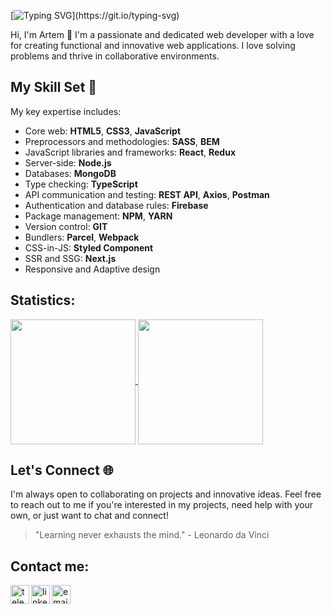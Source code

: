 [![Typing SVG](https://readme-typing-svg.demolab.com?font=Monaco&pause=1000&color=333333&background=30FFA300&width=435&lines=Welcome+to+my+world+of+code!)](https://git.io/typing-svg)

Hi, I'm Artem 👋 I'm a passionate and dedicated web developer with a love for creating functional and innovative web applications. I love solving problems and thrive in collaborative environments.

## My Skill Set 🔧

My key expertise includes:

- Core web: **HTML5**, **CSS3**, **JavaScript**
- Preprocessors and methodologies: **SASS**, **BEM**
- JavaScript libraries and frameworks: **React**, **Redux**
- Server-side: **Node.js**
- Databases: **MongoDB**
- Type checking: **TypeScript**
- API communication and testing: **REST API**, **Axios**, **Postman**
- Authentication and database rules: **Firebase**
- Package management: **NPM**, **YARN** 
- Version control: **GIT**
- Bundlers: **Parcel**, **Webpack**
- CSS-in-JS: **Styled Component**
- SSR and SSG: **Next.js**
- Responsive and Adaptive design

## Statistics:

<a href="https://github.com/anuraghazra/github-readme-stats">
  <img height=200 align="center" src="https://github-readme-stats.vercel.app/api?username=bagetmasta&show_icons=true&theme=dark" />
</a>
<a href="https://github.com/anuraghazra/convoychat">
  <img height=200 align="center" src="https://streak-stats.demolab.com?user=bagetmasta&theme=dark" />
</a>

## Let's Connect 🌐

I'm always open to collaborating on projects and innovative ideas. Feel free to reach out to me if you're interested in my projects, need help with your own, or just want to chat and connect!

> "Learning never exhausts the mind." - Leonardo da Vinci

## Contact me:
[<img align="left" alt="telegram" width="30px" src="https://cdn-icons-png.flaticon.com/512/2111/2111646.png" />](https://t.me/baget_masta)
[<img align="left" alt="linkedIn" width="30px" src="https://cdn-icons-png.flaticon.com/512/174/174857.png" />](https://www.linkedin.com/in/artem-bahmet/)
[<img align="left" alt="email" width="30px" src="https://i.ibb.co/0Mr1ZMr/gmail.png" />](mailto:baget.masta@gmail.com)

